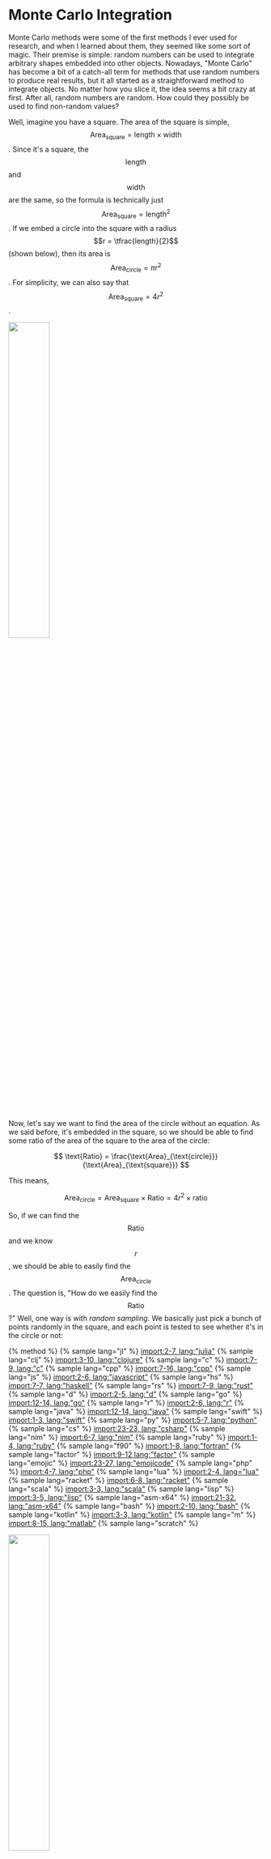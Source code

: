 # Monte Carlo Integration

Monte Carlo methods were some of the first methods I ever used for research, and when I learned about them, they seemed like some sort of magic.
Their premise is simple: random numbers can be used to integrate arbitrary shapes embedded into other objects.
Nowadays, "Monte Carlo" has become a bit of a catch-all term for methods that use random numbers to produce real results, but it all started as a straightforward method to integrate objects.
No matter how you slice it, the idea seems a bit crazy at first.
After all, random numbers are random.
How could they possibly be used to find non-random values?

Well, imagine you have a square.
The area of the square is simple, $$\text{Area}_{\text{square}} = \text{length} \times \text{width}$$.
Since it's a square, the $$\text{length}$$ and $$\text{width}$$ are the same, so the formula is technically just $$\text{Area}_{\text{square}} = \text{length}^2$$.
If we embed a circle into the square with a radius $$r = \tfrac{length}{2}$$ (shown below), then its area is $$\text{Area}_{\text{circle}}=\pi r^2$$.
For simplicity, we can also say that $$\text{Area}_{\text{square}}=4r^2$$.

<p>
    <img  class="center" src="res/square_circle.png" style="width:40%"/>
</p>

Now, let's say we want to find the area of the circle without an equation.
As we said before, it's embedded in the square, so we should be able to find some ratio of the area of the square to the area of the circle:

$$
\text{Ratio} = \frac{\text{Area}_{\text{circle}}}{\text{Area}_{\text{square}}}
$$

This means,

$$
\text{Area}_{\text{circle}} = \text{Area}_{\text{square}}\times\text{Ratio} = 4r^2 \times \text{ratio}
$$

So, if we can find the $$\text{Ratio}$$ and we know $$r$$, we should be able to easily find the $$\text{Area}_{\text{circle}}$$.
The question is, "How do we easily find the $$\text{Ratio}$$?"
Well, one way is with *random sampling*.
We basically just pick a bunch of points randomly in the square, and
each point is tested to see whether it's in the circle or not:

{% method %}
{% sample lang="jl" %}
[import:2-7, lang:"julia"](code/julia/monte_carlo.jl)
{% sample lang="clj" %}
[import:3-10, lang:"clojure"](code/clojure/monte_carlo.clj)
{% sample lang="c" %}
[import:7-9, lang:"c"](code/c/monte_carlo.c)
{% sample lang="cpp" %}
[import:7-16, lang:"cpp"](code/c++/monte_carlo.cpp)
{% sample lang="js" %}
[import:2-6, lang:"javascript"](code/javascript/monte_carlo.js)
{% sample lang="hs" %}
[import:7-7, lang:"haskell"](code/haskell/monteCarlo.hs)
{% sample lang="rs" %}
[import:7-9, lang:"rust"](code/rust/monte_carlo.rs)
{% sample lang="d" %}
[import:2-5, lang:"d"](code/d/monte_carlo.d)
{% sample lang="go" %}
[import:12-14, lang:"go"](code/go/monteCarlo.go)
{% sample lang="r" %}
[import:2-6, lang:"r"](code/r/monte_carlo.R)
{% sample lang="java" %}
[import:12-14, lang:"java"](code/java/MonteCarlo.java)
{% sample lang="swift" %}
[import:1-3, lang:"swift"](code/swift/monte_carlo.swift)
{% sample lang="py" %}
[import:5-7, lang:"python"](code/python/monte_carlo.py)
{% sample lang="cs" %}
[import:23-23, lang:"csharp"](code/csharp/Circle.cs)
{% sample lang="nim" %}
[import:6-7, lang:"nim"](code/nim/monte_carlo.nim)
{% sample lang="ruby" %}
[import:1-4, lang:"ruby"](code/ruby/monte_carlo.rb)
{% sample lang="f90" %}
[import:1-8, lang:"fortran"](code/fortran/monte_carlo.f90)
{% sample lang="factor" %}
[import:9-12 lang:"factor"](code/factor/monte_carlo.factor)
{% sample lang="emojic" %}
[import:23-27, lang:"emojicode"](code/emojicode/monte_carlo.emojic)
{% sample lang="php" %}
[import:4-7, lang:"php"](code/php/monte_carlo.php)
{% sample lang="lua" %}
[import:2-4, lang="lua"](code/lua/monte_carlo.lua)
{% sample lang="racket" %}
[import:6-8, lang:"racket"](code/racket/monte_carlo.rkt)
{% sample lang="scala" %}
[import:3-3, lang:"scala"](code/scala/monte_carlo.scala)
{% sample lang="lisp" %}
[import:3-5, lang:"lisp"](code/clisp/monte-carlo.lisp)
{% sample lang="asm-x64" %}
[import:21-32, lang:"asm-x64"](code/asm-x64/monte_carlo.s)
{% sample lang="bash" %}
[import:2-10, lang:"bash"](code/bash/monte_carlo.bash)
{% sample lang="kotlin" %}
[import:3-3, lang:"kotlin"](code/kotlin/MonteCarlo.kt)
{% sample lang="m" %}
[import:8-15, lang:"matlab"](code/matlab/monte.m)
{% sample lang="scratch" %}
<p>
    <img  class="center" src="code/scratch/InCircle.svg" style="width:40%" />
</p>
{% sample lang="coco" %}
[import:4-9, lang:"coconut"](code/coconut/monte_carlo.coco)
{% sample lang="ps1" %}
[import:1-3, lang:"powershell"](code/powershell/MonteCarlo.ps1)
{% sample lang="crystal" %}
[import:2-6, lang:"crystal"](code/crystal/monte_carlo.cr)
{% endmethod %}

If it's in the circle, we increase an internal count by one, and in the end,

$$
\text{Ratio} = \frac{\text{count in circle}}{\text{total number of points used}}
$$

If we use a small number of points, this will only give us a rough approximation, but as we start adding more and more points, the approximation becomes much, much better (as shown below)!

<p>
    <img  class="center" src="res/monte_carlo.gif" style="width:60%"/>
</p>

The true power of Monte Carlo comes from the fact that it can be used to integrate literally any object that can be embedded into the square.
As long as you can write some function to tell whether the provided point is inside the shape you want (like `in_circle()` in this case), you can use Monte Carlo integration!
This is obviously an incredibly powerful tool and has been used time and time again for many different areas of physics and engineering.
I can guarantee that we will see similar methods crop up all over the place in the future!

## Video Explanation

Here is a video describing Monte Carlo integration:

<div style="text-align:center">
<iframe width="560" height="315" src="https://www.youtube.com/embed/AyBNnkYrSWY" frameborder="0" allow="accelerometer; autoplay; encrypted-media; gyroscope; picture-in-picture" allowfullscreen></iframe>
</div>

## Example Code
Monte Carlo methods are famous for their simplicity.
It doesn't take too many lines to get something simple going.
Here, we are just integrating a circle, like we described above; however, there is a small twist and trick.
Instead of calculating the area of the circle, we are instead trying to find the value of $$\pi$$, and
rather than integrating the entire circle, we are only integrating the upper right quadrant of the circle from $$0 < x, y < 1$$.
This saves a bit of computation time, but also requires us to multiply our output by $$4$$.

That's all there is to it!
Feel free to submit your version via pull request, and thanks for reading!

{% method %}
{% sample lang="jl" %}
[import, lang:"julia"](code/julia/monte_carlo.jl)
{% sample lang="clj" %}
[import, lang:"clojure"](code/clojure/monte_carlo.clj)
{% sample lang="c" %}
[import, lang:"c"](code/c/monte_carlo.c)
{% sample lang="cpp" %}
[import, lang:"cpp"](code/c++/monte_carlo.cpp)
{% sample lang="js" %}
[import, lang:"javascript"](code/javascript/monte_carlo.js)
{% sample lang="hs" %}
[import, lang:"haskell"](code/haskell/monteCarlo.hs)
{% sample lang="rs" %}
[import, lang:"rust"](code/rust/monte_carlo.rs)
{% sample lang="d" %}
[import, lang:"d"](code/d/monte_carlo.d)
{% sample lang="go" %}
[import, lang:"go"](code/go/monteCarlo.go)
{% sample lang="r" %}
[import, lang:"r"](code/r/monte_carlo.R)
{% sample lang="java" %}
[import, lang:"java"](code/java/MonteCarlo.java)
{% sample lang="swift" %}
[import, lang:"swift"](code/swift/monte_carlo.swift)
{% sample lang="py" %}
[import, lang:"python"](code/python/monte_carlo.py)
{% sample lang="cs" %}
##### MonteCarlo.cs
[import, lang:"csharp"](code/csharp/MonteCarlo.cs)
##### Circle.cs
[import, lang:"csharp"](code/csharp/Circle.cs)
##### Program.cs
[import, lang:"csharp"](code/csharp/Program.cs)
{% sample lang="nim" %}
[import, lang:"nim"](code/nim/monte_carlo.nim)
{% sample lang="ruby" %}
[import, lang:"ruby"](code/ruby/monte_carlo.rb)
{% sample lang="f90" %}
[import, lang:"fortran"](code/fortran/monte_carlo.f90)
{% sample lang="factor" %}
[import, lang:"factor"](code/factor/monte_carlo.factor)
{% sample lang="emojic" %}
[import, lang:"emojicode"](code/emojicode/monte_carlo.emojic)
{% sample lang="php" %}
[import, lang:"php"](code/php/monte_carlo.php)
{% sample lang="lua" %}
[import, lang="lua"](code/lua/monte_carlo.lua)
{% sample lang="racket" %}
[import, lang:"racket"](code/racket/monte_carlo.rkt)
{% sample lang="scala" %}
[import, lang:"scala"](code/scala/monte_carlo.scala)
{% sample lang="lisp" %}
[import, lang:"lisp"](code/clisp/monte-carlo.lisp)
{% sample lang="asm-x64" %}
[import, lang:"asm-x64"](code/asm-x64/monte_carlo.s)
{% sample lang="bash" %}
[import, lang:"bash"](code/bash/monte_carlo.bash)
{% sample lang="kotlin" %}
[import, lang:"kotlin"](code/kotlin/MonteCarlo.kt)
{% sample lang="m" %}
[import, lang:"matlab"](code/matlab/monte.m)
{% sample lang="scratch" %}
The code snippets were taken from this [scratch project](https://scratch.mit.edu/projects/319610349)
<p>
    <img  class="center" src="code/scratch/Algorithm.svg" style="width:100%" />
</p>
{% sample lang="coco" %}
[import, lang:"coconut"](code/coconut/monte_carlo.coco)
{% sample lang="ps1" %}
[import, lang:"powershell"](code/powershell/MonteCarlo.ps1)
{% sample lang="crystal" %}
[import, lang:"crystal"](code/crystal/monte_carlo.cr)
{% endmethod %}

<script>
MathJax.Hub.Queue(["Typeset",MathJax.Hub]);
</script>

## License

##### Code Examples

The code examples are licensed under the MIT license (found in [LICENSE.md](https://github.com/algorithm-archivists/algorithm-archive/blob/master/LICENSE.md)).

##### Text

The text of this chapter was written by [James Schloss](https://github.com/leios) and is licensed under the [Creative Commons Attribution-ShareAlike 4.0 International License](https://creativecommons.org/licenses/by-sa/4.0/legalcode).

[<p><img  class="center" src="../cc/CC-BY-SA_icon.svg" /></p>](https://creativecommons.org/licenses/by-sa/4.0/)

##### Images/Graphics
- The image "[squarecircle](res/square_circle.png)" was created by [James Schloss](https://github.com/leios) and is licensed under the [Creative Commons Attribution-ShareAlike 4.0 International License](https://creativecommons.org/licenses/by-sa/4.0/legalcode).
- The animation "[simplemontecarlo](res/monte_carlo.gif)" was created by [James Schloss](https://github.com/leios) and is licensed under the [Creative Commons Attribution-ShareAlike 4.0 International License](https://creativecommons.org/licenses/by-sa/4.0/legalcode).


##### Pull Requests

After initial licensing ([#560](https://github.com/algorithm-archivists/algorithm-archive/pull/560)), the following pull requests have modified the text or graphics of this chapter:
- none
